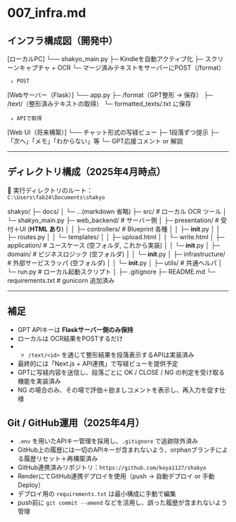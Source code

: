 # 007_infra.md

## インフラ構成図（開発中）

[ローカルPC]
└── shakyo_main.py
    ├─ Kindleを自動アクティブ化
    ├─ スクリーンキャプチャ + OCR
    └─ マージ済みテキストをサーバーにPOST（/format）

     ↓ POST

[Webサーバー（Flask）]
└── app.py
    ├─ /format（GPT整形 → 保存）
    ├─ /text/<id>（整形済みテキストの取得）
    └─ formatted_texts/<id>.txt に保存

     ↓ APIで取得

[Web UI（将来構築）]
└── チャット形式の写経ビュー
    ├─ 1段落ずつ提示
    ├─ 「次へ」「メモ」「わからない」等
    └─ GPT応援コメント or 解説

---

## ディレクトリ構成（2025年4月時点）

📂 実行ディレクトリのルート：  
`C:\Users\fab24\Documents\shakyo`

shakyo/
├─ docs/
│   └─ …(markdown 省略)
├─ src/                       # ローカル OCR ツール
│   └─ shakyo_main.py
├─ web_backend/               # サーバー側
│   ├─ presentation/         # 受付＋UI (**HTML あり**)
│   │   ├─ controllers/     # Blueprint 各種
│   │   ├─ __init__.py
│   │   ├─ routes.py
│   │   └─ templates/
│   │       ├─ upload.html
│   │       └─ write.html
│   ├─ application/           # ユースケース (空フォルダ, これから実装)
│   │   └─ __init__.py
│   ├─ domain/                # ビジネスロジック (空フォルダ)
│   │   └─ __init__.py
│   ├─ infrastructure/        # 外部サービスラッパ (空フォルダ)
│   │   └─ __init__.py
│   ├─ utils/                 # 共通ヘルパ
│   └─ run.py                 # ローカル起動スクリプト
│
├─ .gitignore
├─ README.md
└─ requirements.txt           # gunicorn 追加済み

---

## 補足

- GPT APIキーは **Flaskサーバー側のみ保持**
- ローカルは OCR結果をPOSTするだけ
- - `/text/<id>` を通じて整形結果を段落表示するAPIは実装済み
- 最終的には「Next.js + API連携」で写経ビューを提供予定
- GPTに写経内容を送信し、段落ごとに OK / CLOSE / NG の判定を受け取る機能を実装済み
- NG の場合のみ、その場で評価＋励ましコメントを表示し、再入力を促す仕様

## Git / GitHub運用（2025年4月）

- `.env` を用いたAPIキー管理を採用し、`.gitignore` で追跡除外済み
- GitHub上の履歴には一切のAPIキーが含まれないよう、orphanブランチによる履歴リセット＋再構築済み
- GitHub連携済みリポジトリ：`https://github.com/koya1127/shakyo`
- RenderにてGitHub連携デプロイを使用（push → 自動デプロイ or 手動Deploy）
- デプロイ用の `requirements.txt` は最小構成に手動で編集
- push前に `git commit --amend` などを活用し、誤った履歴が含まれないよう管理

